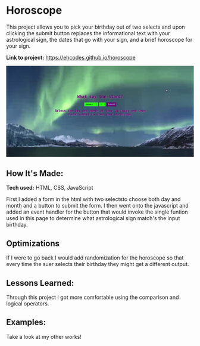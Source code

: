 # Horoscope

This project allows you to pick your birthday out of two selects and upon clicking the submit button replaces the informational text with your astrological sign, the dates that go with your sign, and a brief horoscope for your sign.

**Link to project:** https://ehcodes.github.io/horoscope

![alt tag](https://raw.githubusercontent.com/ehcodes/horoscope/master/images/horoscope.gif)

## How It's Made:

**Tech used:** HTML, CSS, JavaScript

First I added a form in the html with two selectsto choose both day and month and a button to submit the form. I then went onto the javascript and added an event handler for the button that would invoke the single funtion used in this page to determine what astrological sign match's the input birthday.

## Optimizations

If I were to go back I would add randomization for the horoscope so that every time the suer selects their birthday they might get a different output.

## Lessons Learned:

Through this project I got more comfortable using the comparison and logical operators.

## Examples:

Take a look at my other works!

